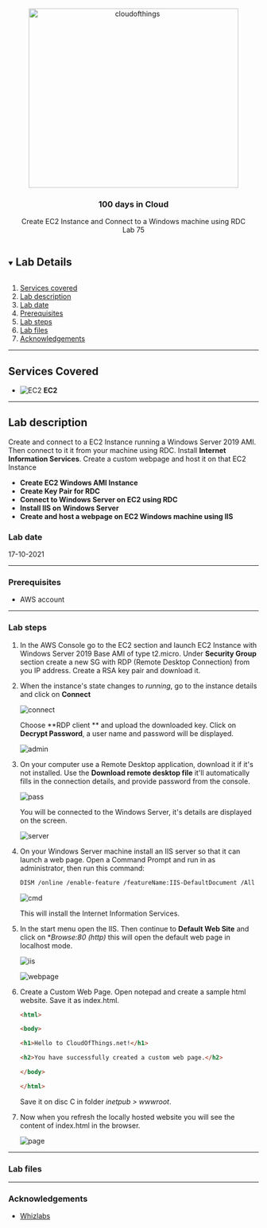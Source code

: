 <br />

<p align="center">
  <a href="img/">
    <img src="img/lab75.drawio.png" alt="cloudofthings" width="422" height="361">
  </a>



  <h3 align="center">100 days in Cloud</h3>

<p align="center">
    Create EC2 Instance and Connect to a Windows machine using RDC
    <br />
    Lab 75
    <br />
  </p>





</p>

<details open="open">
  <summary><h2 style="display: inline-block">Lab Details</h2></summary>
  <ol>
    <li><a href="#services-covered">Services covered</a>
    <li><a href="#lab-description">Lab description</a></li>
    </li>
    <li><a href="#lab-date">Lab date</a></li>
    <li><a href="#prerequisites">Prerequisites</a></li>    
    <li><a href="#lab-steps">Lab steps</a></li>
    <li><a href="#lab-files">Lab files</a></li>
    <li><a href="#acknowledgements">Acknowledgements</a></li>
  </ol>
</details>

---

## Services Covered
* ![EC2](https://github.com/CloudedThings/100-Days-in-Cloud/blob/main/images/AmazonEC2.png) **EC2**

---

## Lab description
Create and connect to a EC2 Instance running a Windows Server 2019 AMI. Then connect to it it from your machine using RDC. Install **Internet Information Services**. Create a custom webpage and host it on that EC2 Instance


* **Create EC2 Windows AMI Instance**
* **Create Key Pair for RDC**
* **Connect to Windows Server on EC2 using RDC**
* **Install IIS on Windows Server**
* **Create and host a webpage on EC2 Windows machine using IIS**

### Lab date
17-10-2021

---

### Prerequisites
* AWS account

---

### Lab steps
1. In the AWS Console go to the EC2 section and launch EC2 Instance with Windows Server 2019 Base AMI of type t2.micro. Under **Security Group** section create a new SG with RDP (Remote Desktop Connection) from you IP address. Create a RSA key pair and download it. 

2. When the instance's state changes to *running*, go to the instance details and click on **Connect**

   ![connect](img/connect.png)

   Choose **RDP client ** and upload the downloaded key. Click on **Decrypt Password**, a user name and password will be displayed.

   ![admin](img/admin.png)

3. On your computer use a Remote Desktop application, download it if it's not installed. Use the **Download remote desktop file** it'll automatically fills in the connection details, and provide password from the console.

   ![pass](img/password.png)

   You will be connected to the Windows Server, it's details are displayed on the screen.

   ![server](img/server.png)

   

4. On your Windows Server machine install an IIS server so that it can launch a web page. Open a Command Prompt and run in as administrator, then run this command:

   ```bash
   DISM /online /enable-feature /featureName:IIS-DefaultDocument /All
   ```

   ![cmd](img/cmd.png)

   This will install the Internet Information Services.

5. In the start menu open the IIS. Then continue to **Default Web Site** and click on **Browse:*80 (http)** this will open the default web page in localhost mode. 

   ![iis](img/iis.png)

   ![webpage](img/webpage.png)

6. Create a Custom Web Page. Open notepad and create a sample html website. Save it as index.html.

   ```html
   <html>
   
   <body>
   
   <h1>Hello to CloudOfThings.net!</h1>
   
   <h2>You have successfully created a custom web page.</h2>
   
   </body>
   
   </html>
   ```

   Save it on disc C in folder *inetpub > wwwroot*. 

7. Now when you refresh the locally hosted website you will see the content of index.html in the browser.

   ![page](img/mypage.png)

---
### Lab files



---

### Acknowledgements

* [Whizlabs](https://play.whizlabs.com/site/task_details?lab_type=1&task_id=80&quest_id=35)

